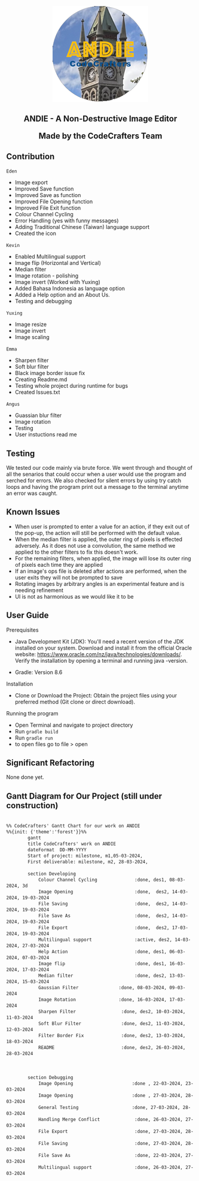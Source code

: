 <div align="center">
<img src = src/icon.png>
<h2>
 ANDIE - A Non-Destructive Image Editor

Made by the CodeCrafters Team
</h2>


</div>

## Contribution
`Eden`
* Image export
* Improved Save function
* Improved Save as function
* Improved File Opening function
* Improved File Exit function
* Colour Channel Cycling
* Error Handling (yes with funny messages)
* Adding Traditional Chinese (Taiwan) language support
* Created the icon

`Kevin`
* Enabled Multilingual support 
* Image flip (Horizontal and Vertical)
* Median filter
* Image rotation - polishing
* Image invert (Worked with Yuxing)
* Added Bahasa Indonesia as language option
* Added a Help option and an About Us.
* Testing and debugging

`Yuxing`
* Image resize
* Image invert
* Image scaling

`Emma`
* Sharpen filter
* Soft blur filter
* Black image border issue fix
* Creating Readme.md
* Testing whole project during runtime for bugs
* Created Issues.txt

`Angus`
* Guassian blur filter
* Image rotation
* Testing
* User instuctions read me


## Testing
We tested our code mainly via brute force. We went through and thought of all the senarios that could occur when a user would use the program and serched for errors. We also checked for silent errors by using try catch loops and having the program print out a message to the terminal anytime an error was caught.

## Known Issues
- When user is prompted to enter a value for an action, if they exit out of the pop-up, the action will still be performed with the default value.
- When the median filter is applied, the outer ring of pixels is effected adversely. As it does not use a convolution, the same method we applied to the other filters to fix this doesn't work.
- For the remaining filters, when applied, the image will lose its outer ring of pixels each time they are applied
- If an image's ops file is deleted after actions are performed, when the user exits they will not be prompted to save
- Rotating images by arbitrary angles is an experimental feature and is needing refinement
- UI is not as harmonious as we would like it to be

## User Guide

Prerequisites
- Java Development Kit (JDK): You'll need a recent version of the JDK installed on your system. Download and install it from the official Oracle website: https://www.oracle.com/nz/java/technologies/downloads/. Verify the installation by opening a terminal and running java -version.

- Gradle: Version 8.6

Installation
- Clone or Download the Project: Obtain the project files using your preferred method (Git clone or direct download).

Running the program
- Open Terminal and navigate to project directory
- Run
`gradle build` 
- Run `gradle run`
- to open files go to file > open

## Significant Refactoring

None done yet. 

## Gantt Diagram for Our Project (still under construction)

```mermaid

%% CodeCrafters' Gantt Chart for our work on ANDIE
%%{init: {'theme':'forest'}}%%
        gantt
        title CodeCrafters' work on ANDIE
        dateFormat  DD-MM-YYYY
        Start of project: milestone, m1,05-03-2024, 
        First deliverable: milestone, m2, 28-03-2024,

        section Developing
            Colour Channel Cycling              :done, des1, 08-03-2024, 3d
            Image Opening                       :done,  des2, 14-03-2024, 19-03-2024
            File Saving                         :done,  des2, 14-03-2024, 19-03-2024
            File Save As                        :done,  des2, 14-03-2024, 19-03-2024
            File Export                         :done,  des2, 17-03-2024, 19-03-2024
            Multilingual support                :active, des2, 14-03-2024, 27-03-2024
            Help Action                         :done, des1, 06-03-2024, 07-03-2024
            Image flip                          :done, des1, 16-03-2024, 17-03-2024
            Median filter                       :done, des2, 13-03-2024, 15-03-2024
            Gaussian Filter               :done, 08-03-2024, 09-03-2024
            Image Rotation                :done, 16-03-2024, 17-03-2024
            Sharpen Filter                 :done, des2, 10-03-2024, 11-03-2024
            Soft Blur Filter               :done, des2, 11-03-2024, 12-03-2024
            Filter Border Fix              :done, des2, 13-03-2024, 18-03-2024
            README                         :done, des2, 26-03-2024, 28-03-2024



        section Debugging
            Image Opening                      :done , 22-03-2024, 23-03-2024
            Image Opening                      :done , 27-03-2024, 28-03-2024
            General Testing                    :done, 27-03-2024, 28-03-2024
            Handling Merge Conflict             :done, 26-03-2024, 27-03-2024
            File Export                         :done, 27-03-2024, 28-03-2024
            File Saving                         :done, 27-03-2024, 28-03-2024
            File Save As                        :done, 22-03-2024, 27-03-2024
            Multilingual support                :done, 26-03-2024, 27-03-2024



```